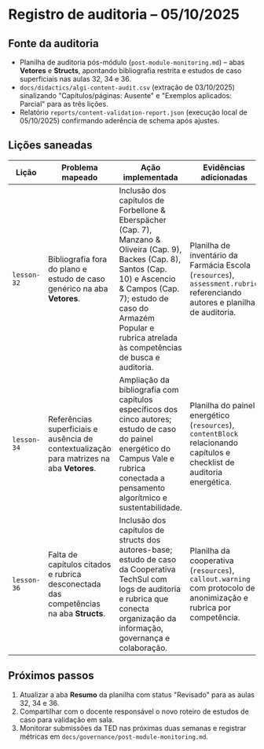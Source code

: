 # Registro de auditoria – 05/10/2025

## Fonte da auditoria

- Planilha de auditoria pós-módulo (`post-module-monitoring.md`) – abas **Vetores** e **Structs**, apontando bibliografia restrita e estudos de caso superficiais nas aulas 32, 34 e 36.
- `docs/didactics/algi-content-audit.csv` (extração de 03/10/2025) sinalizando "Capítulos/páginas: Ausente" e "Exemplos aplicados: Parcial" para as três lições.
- Relatório `reports/content-validation-report.json` (execução local de 05/10/2025) confirmando aderência de schema após ajustes.

## Lições saneadas

| Lição       | Problema mapeado                                                                          | Ação implementada                                                                                                                                                                                                                                    | Evidências adicionadas                                                                                                      |
| ----------- | ----------------------------------------------------------------------------------------- | ---------------------------------------------------------------------------------------------------------------------------------------------------------------------------------------------------------------------------------------------------- | --------------------------------------------------------------------------------------------------------------------------- |
| `lesson-32` | Bibliografia fora do plano e estudo de caso genérico na aba **Vetores**.                  | Inclusão dos capítulos de Forbellone & Eberspächer (Cap. 7), Manzano & Oliveira (Cap. 9), Backes (Cap. 8), Santos (Cap. 10) e Ascencio & Campos (Cap. 7); estudo de caso do Armazém Popular e rubrica atrelada às competências de busca e auditoria. | Planilha de inventário da Farmácia Escola (`resources`), `assessment.rubric` referenciando autores e planilha de auditoria. |
| `lesson-34` | Referências superficiais e ausência de contextualização para matrizes na aba **Vetores**. | Ampliação da bibliografia com capítulos específicos dos cinco autores; estudo de caso do painel energético do Campus Vale e rubrica conectada a pensamento algorítmico e sustentabilidade.                                                           | Planilha do painel energético (`resources`), `contentBlock` relacionando capítulos e checklist de auditoria energética.     |
| `lesson-36` | Falta de capítulos citados e rubrica desconectada das competências na aba **Structs**.    | Inclusão dos capítulos de structs dos autores-base; estudo de caso da Cooperativa TechSul com logs de auditoria e rubrica que conecta organização da informação, governança e colaboração.                                                           | Planilha da cooperativa (`resources`), `callout.warning` com protocolo de anonimização e rubrica por competência.           |

## Próximos passos

1. Atualizar a aba **Resumo** da planilha com status "Revisado" para as aulas 32, 34 e 36.
2. Compartilhar com o docente responsável o novo roteiro de estudos de caso para validação em sala.
3. Monitorar submissões da TED nas próximas duas semanas e registrar métricas em `docs/governance/post-module-monitoring.md`.
